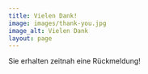 ```yaml
---
title: Vielen Dank!
image: images/thank-you.jpg
image_alt: Vielen Dank
layout: page
---
```


Sie erhalten zeitnah eine Rückmeldung!